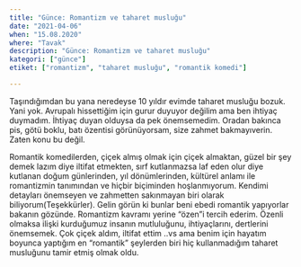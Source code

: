 ```yaml
---
title: "Günce: Romantizm ve taharet musluğu"
date: "2021-04-06"
when: "15.08.2020"
where: "Tavak"
description: "Günce: Romantizm ve taharet musluğu"
kategori: ["günce"]
etiket: ["romantizm", "taharet musluğu", "romantik komedi"]

---
```


Taşındığımdan bu yana neredeyse 10 yıldır evimde taharet musluğu bozuk. Yani yok. Avrupalı hissettiğim için gurur duyuyor değilim ama ben ihtiyaç duymadım. İhtiyaç duyan olduysa da pek önemsemedim. Oradan bakınca pis, götü boklu, batı özentisi görünüyorsam, size zahmet  bakmayıverin. Zaten konu bu değil.
 
<!--more-->

Romantik komedilerden, çiçek almış olmak için çiçek almaktan, güzel bir şey demek lazım diye iltifat etmekten, sırf kutlanmazsa laf eden olur diye kutlanan doğum günlerinden, yıl dönümlerinden, kültürel anlamı ile romantizmin tanımından ve hiçbir biçiminden hoşlanmıyorum. Kendimi detayları önemseyen ve zahmetten sakınmayan biri olarak biliyorum(Teşekkürler). Gelin görün ki bunlar beni ebedi romantik yapıyorlar bakanın gözünde. Romantizm kavramı yerine “özen”i tercih ederim. Özenli olmaksa ilişki kurduğumuz insanın mutluluğunu, ihtiyaçlarını, dertlerini önemsemek. Çok çiçek aldım, iltifat ettim ..vs ama benim için hayatım boyunca yaptığım en “romantik” şeylerden biri hiç kullanmadığım taharet musluğunu tamir etmiş olmak oldu.